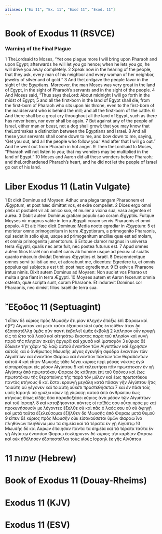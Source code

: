 ```yaml
---
aliases: ["Ex 11", "Ex. 11", "Exod 11", "Exod. 11"]
---
```



# Book of Exodus 11 (RSVCE)

### Warning of the Final Plague
1 TheLordsaid to Moses, “Yet one plague more I will bring upon Pharaoh and upon Egypt; afterwards he will let you go hence; when he lets you go, he will drive you away completely.
2 Speak now in the hearing of the people, that they ask, every man of his neighbor and every woman of her neighbor, jewelry of silver and of gold.”
3 And theLordgave the people favor in the sight of the Egyptians. Moreover, the man Moses was very great in the land of Egypt, in the sight of Pharaoh’s servants and in the sight of the people.
4 And Moses said, “Thus says theLord: About midnight I will go forth in the midst of Egypt;
5 and all the first-born in the land of Egypt shall die, from the first-born of Pharaoh who sits upon his throne, even to the first-born of the maidservant who is behind the mill; and all the first-born of the cattle.
6 And there shall be a great cry throughout all the land of Egypt, such as there has never been, nor ever shall be again.
7 But against any of the people of Israel, either man or beast, not a dog shall growl; that you may know that theLordmakes a distinction between the Egyptians and Israel.
8 And all these your servants shall come down to me, and bow down to me, saying, ‘Get you out, and all the people who follow you.’ And after that I will go out.” And he went out from Pharaoh in hot anger.
9 Then theLordsaid to Moses, “Pharaoh will not listen to you; that my wonders may be multiplied in the land of Egypt.”
10 Moses and Aaron did all these wonders before Pharaoh; and theLordhardened Pharaoh’s heart, and he did not let the people of Israel go out of his land.


# Liber Exodus 11 (Latin Vulgate)

1 Et dixit Dominus ad Moysen: Adhuc una plaga tangam Pharaonem et Ægyptum, et post hæc dimittet vos, et exire compellet.
2 Dices ergo omni plebi ut postulet vir ab amico suo, et mulier a vicina sua, vasa argentea et aurea.
3 Dabit autem Dominus gratiam populo suo coram Ægyptiis. Fuitque Moyses vir magnus valde in terra Ægypti coram servis Pharaonis et omni populo.
4 Et ait: Hæc dicit Dominus: Media nocte egrediar in Ægyptum:
5 et morietur omne primogenitum in terra Ægyptiorum, a primogenito Pharaonis, qui sedet in solio ejus, usque ad primogenitum ancillæ quæ est ad molam, et omnia primogenita jumentorum.
6 Eritque clamor magnus in universa terra Ægypti, qualis nec ante fuit, nec postea futurus est.
7 Apud omnes autem filios Israël non mutiet canis ab homine usque ad pecus: ut sciatis quanto miraculo dividat Dominus Ægyptios et Israël.
8 Descendentque omnes servi tui isti ad me, et adorabunt me, dicentes: Egredere tu, et omnis populus qui subjectus est tibi: post hæc egrediemur.
9 Et exivit a Pharaone iratus nimis. Dixit autem Dominus ad Moysen: Non audiet vos Pharao ut multa signa fiant in terra Ægypti.
10 Moyses autem et Aaron fecerunt omnia ostenta, quæ scripta sunt, coram Pharaone. Et induravit Dominus cor Pharaonis, nec dimisit filios Israël de terra sua.


# Ἔξοδος 11 (Septuagint)

1 εἶπεν δὲ κύριος πρὸς Μωυσῆν ἔτι μίαν πληγὴν ἐπάξω ἐπὶ Φαραω καὶ ἐ{P'} Αἴγυπτον καὶ μετὰ ταῦτα ἐξαποστελεῖ ὑμᾶς ἐντεῦθεν ὅταν δὲ ἐξαποστέλλῃ ὑμᾶς σὺν παντὶ ἐκβαλεῖ ὑμᾶς ἐκβολῇ
2 λάλησον οὖν κρυφῇ εἰς τὰ ὦτα τοῦ λαοῦ καὶ αἰτησάτω ἕκαστος παρὰ τοῦ πλησίον καὶ γυνὴ παρὰ τῆς πλησίον σκεύη ἀργυρᾶ καὶ χρυσᾶ καὶ ἱματισμόν
3 κύριος δὲ ἔδωκεν τὴν χάριν τῷ λαῷ αὐτοῦ ἐναντίον τῶν Αἰγυπτίων καὶ ἔχρησαν αὐτοῖς καὶ ὁ ἄνθρωπος Μωυσῆς μέγας ἐγενήθη σφόδρα ἐναντίον τῶν Αἰγυπτίων καὶ ἐναντίον Φαραω καὶ ἐναντίον πάντων τῶν θεραπόντων αὐτοῦ
4 καὶ εἶπεν Μωυσῆς τάδε λέγει κύριος περὶ μέσας νύκτας ἐγὼ εἰσπορεύομαι εἰς μέσον Αἰγύπτου
5 καὶ τελευτήσει πᾶν πρωτότοκον ἐν γῇ Αἰγύπτῳ ἀπὸ πρωτοτόκου Φαραω ὃς κάθηται ἐπὶ τοῦ θρόνου καὶ ἕως πρωτοτόκου τῆς θεραπαίνης τῆς παρὰ τὸν μύλον καὶ ἕως πρωτοτόκου παντὸς κτήνους
6 καὶ ἔσται κραυγὴ μεγάλη κατὰ πᾶσαν γῆν Αἰγύπτου ἥτις τοιαύτη οὐ γέγονεν καὶ τοιαύτη οὐκέτι προστεθήσεται
7 καὶ ἐν πᾶσι τοῖς υἱοῖς Ισραηλ οὐ γρύξει κύων τῇ γλώσσῃ αὐτοῦ ἀπὸ ἀνθρώπου ἕως κτήνους ὅπως εἰδῇς ὅσα παραδοξάσει κύριος ἀνὰ μέσον τῶν Αἰγυπτίων καὶ τοῦ Ισραηλ
8 καὶ καταβήσονται πάντες οἱ παῖδές σου οὗτοι πρός με καὶ προκυνήσουσίν με λέγοντες ἔξελθε σὺ καὶ πᾶς ὁ λαός σου οὗ σὺ ἀφηγῇ καὶ μετὰ ταῦτα ἐξελεύσομαι ἐξῆλθεν δὲ Μωυσῆς ἀπὸ Φαραω μετὰ θυμοῦ
9 εἶπεν δὲ κύριος πρὸς Μωυσῆν οὐκ εἰσακούσεται ὑμῶν Φαραω ἵνα πληθύνων πληθύνω μου τὰ σημεῖα καὶ τὰ τέρατα ἐν γῇ Αἰγύπτῳ
10 Μωυσῆς δὲ καὶ Ααρων ἐποίησαν πάντα τὰ σημεῖα καὶ τὰ τέρατα ταῦτα ἐν γῇ Αἰγύπτῳ ἐναντίον Φαραω ἐσκλήρυνεν δὲ κύριος τὴν καρδίαν Φαραω καὶ οὐκ ἠθέλησεν ἐξαποστεῖλαι τοὺς υἱοὺς Ισραηλ ἐκ γῆς Αἰγύπτου


# 11 שמות (Hebrew)


# Book of Exodus 11 (Douay-Rheims)


# Exodus 11 (KJV)


# Exodus 11 (ESV)

